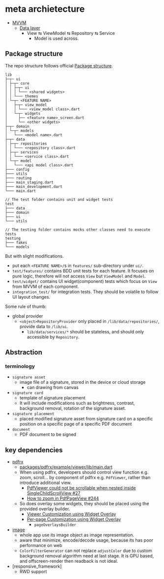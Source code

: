# meta archietecture

* [MVVM](https://docs.flutter.dev/app-architecture/guide)
  * [Data layer](https://docs.flutter.dev/app-architecture/case-study/data-layer)
    * View ⇆ ViewModel ⇆ Repository ⇆ Service
      * Model is used across.

## Package structure

The repo structure follows official [Package structure](https://docs.flutter.dev/app-architecture/case-study#package-structure). 

```
lib
├─┬─ ui
│ ├─┬─ core
│ │ ├─┬─ ui
│ │ │ └─── <shared widgets>
│ │ └─── themes
│ └─┬─ <FEATURE NAME>
│   ├─┬─ view_model
│   │ └─── <view_model class>.dart
│   └─┬─ widgets
│     ├── <feature name>_screen.dart
│     └── <other widgets>
├─┬─ domain
│ └─┬─ models
│   └─── <model name>.dart
├─┬─ data
│ ├─┬─ repositories
│ │ └─── <repository class>.dart
│ ├─┬─ services
│ │ └─── <service class>.dart
│ └─┬─ model
│   └─── <api model class>.dart
├─── config
├─── utils
├─── routing
├─── main_staging.dart
├─── main_development.dart
└─── main.dart

// The test folder contains unit and widget tests
test
├─── data
├─── domain
├─── ui
└─── utils

// The testing folder contains mocks other classes need to execute tests
testing
├─── fakes
└─── models
```

But with slight modifications.

* put each `<FEATURE NAME>/`s in `features/` sub-directory under `ui/`.
* `test/features/` contains BDD unit tests for each feature. It focuses on pure logic, therefore will not access `View` but `ViewModel` and `Model`.
* `test/widget/` contains UI widget(component) tests which focus on `View` from MVVM of each component.
* `integration_test/` for integration tests. They should be volatile to follow UI layout changes.

Some rule of thumb:
* global provider 
  * `<object>RepositoryProvider` only placed in `/lib/data/repositories/`, provide data to `/lib/ui`.
    * `lib/data/services/*` should be stateless, and should only accessible by `Repository`.

## Abstraction

### terminology

* `signature asset`
  * image file of a signature, stored in the device or cloud storage
    * can drawing from canvas
* `signature card`
  * template of signature placement
  * It will include modifications such as brightness, contrast, background removal, rotation of the signature asset.
* `signature placement`
  * placed modified signature asset from signature card on a specific position on a specific page of a specific PDF document
* `document`
  * PDF document to be signed

## key dependencies

* [pdfrx](https://pub.dev/packages/pdfrx)
  * [packages/pdfrx/example/viewer/lib/main.dart](https://github.com/espresso3389/pdfrx/blob/master/packages/pdfrx/example/viewer/lib/main.dart)
  * When using pdfrx, developers should control view function e.g. zoom, scroll... by component of pdfrx e.g. `PdfViewer`, rather than introduce additional view.
    * [PdfViewer could not be scrollable when nested inside SingleChildScrollView #27](https://github.com/espresso3389/pdfrx/issues/27)
    * [How to zoom in PdfPageView #244](https://github.com/espresso3389/pdfrx/issues/244)
  * So does overlay some widgets, they should be placed using the provided overlay builder.
    * [Viewer Customization using Widget Overlay](https://pub.dev/documentation/pdfrx/latest/pdfrx/PdfViewerParams/viewerOverlayBuilder.html)
    * [Per-page Customization using Widget Overlay](https://pub.dev/documentation/pdfrx/latest/pdfrx/PdfViewerParams/pageOverlaysBuilder.html)
      * `pageOverlaysBuilder`
* [image](https://pub.dev/packages/image)
  * whole app use its image object as image representation.
  * aware that minimize, encode/decode usage, because its has poor performance on web
  * `ColorFilterGenerator` can not replace `adjustColor` due to custom background removal algorithm need at last stage. It is GPU based, and offscreen-render then readback is not ideal.
* [responsive_framework]
  * RWD support
